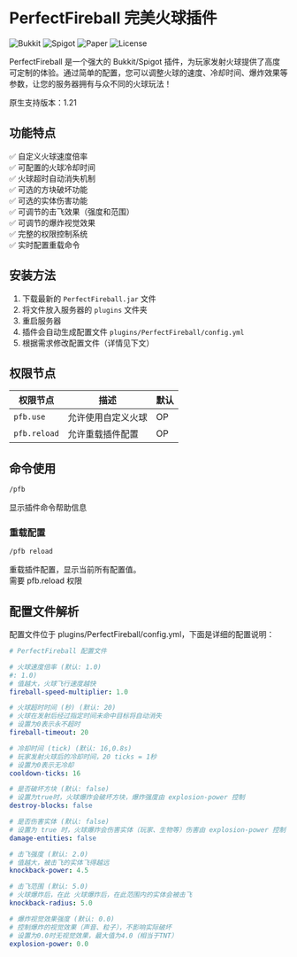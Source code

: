# PerfectFireball 完美火球插件

![Bukkit](https://img.shields.io/badge/Bukkit-1.13%2B-blue)
![Spigot](https://img.shields.io/badge/Spigot-1.13%2B-orange)
![Paper](https://img.shields.io/badge/Paper-1.13%2B-yellow)
![License](https://img.shields.io/badge/License-MIT-green)

PerfectFireball 是一个强大的 Bukkit/Spigot 插件，为玩家发射火球提供了高度可定制的体验。通过简单的配置，您可以调整火球的速度、冷却时间、爆炸效果等参数，让您的服务器拥有与众不同的火球玩法！

原生支持版本：1.21

## 功能特点

✅ 自定义火球速度倍率  
✅ 可配置的火球冷却时间  
✅ 火球超时自动消失机制  
✅ 可选的方块破坏功能  
✅ 可选的实体伤害功能  
✅ 可调节的击飞效果（强度和范围）  
✅ 可调节的爆炸视觉效果  
✅ 完整的权限控制系统  
✅ 实时配置重载命令

## 安装方法

1. 下载最新的 `PerfectFireball.jar` 文件
2. 将文件放入服务器的 `plugins` 文件夹
3. 重启服务器
4. 插件会自动生成配置文件 `plugins/PerfectFireball/config.yml`
5. 根据需求修改配置文件（详情见下文）

## 权限节点

| 权限节点 | 描述 | 默认 |
|----------|------|------|
| `pfb.use` | 允许使用自定义火球 | OP |
| `pfb.reload` | 允许重载插件配置 | OP |

## 命令使用

```bash
/pfb
```
显示插件命令帮助信息

### 重载配置
```bash
/pfb reload
```
重载插件配置，显示当前所有配置值。<br>
需要 pfb.reload 权限
## 配置文件解析
配置文件位于 plugins/PerfectFireball/config.yml，下面是详细的配置说明：

```yaml
# PerfectFireball 配置文件

# 火球速度倍率 (默认: 1.0)
#: 1.0)
# 值越大，火球飞行速度越快
fireball-speed-multiplier: 1.0

# 火球超时时间 (秒) (默认: 20)
# 火球在发射后经过指定时间未命中目标将自动消失
# 设置为0表示永不超时
fireball-timeout: 20

# 冷却时间 (tick) (默认: 16,0.8s)
# 玩家发射火球后的冷却时间，20 ticks = 1秒
# 设置为0表示无冷却
cooldown-ticks: 16

# 是否破坏方块 (默认: false)
# 设置为true时，火球爆炸会破坏方块，爆炸强度由 explosion-power 控制
destroy-blocks: false

# 是否伤害实体 (默认: false)
# 设置为 true 时，火球爆炸会伤害实体（玩家、生物等）伤害由 explosion-power 控制
damage-entities: false

# 击飞强度 (默认: 2.0)
# 值越大，被击飞的实体飞得越远
knockback-power: 4.5

# 击飞范围 (默认: 5.0)
# 火球爆炸后，在此 火球爆炸后，在此范围内的实体会被击飞
knockback-radius: 5.0

# 爆炸视觉效果强度 (默认: 0.0)
# 控制爆炸的视觉效果（声音、粒子），不影响实际破坏
# 设置为0.0时无视觉效果，最大值为4.0（相当于TNT）
explosion-power: 0.0
```


